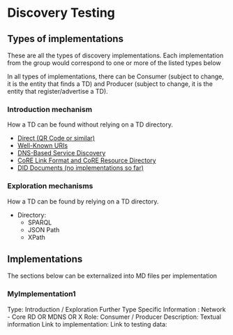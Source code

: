# Discovery Testing



## Types of implementations

These are all the types of discovery implementations. Each implementation from the group would correspond to one or more of the listed types below

In all types of implementations, there can be Consumer (subject to change, it is the entity that finds a TD) and Producer (subject to change, it is the entity that register/advertise a TD).

### Introduction mechanism

How a TD can be found without relying on a TD directory.

- [Direct (QR Code or similar)](https://w3c.github.io/wot-discovery/#introduction-direct)
- [Well-Known URIs](https://w3c.github.io/wot-discovery/#introduction-well-known)
- [DNS-Based Service Discovery](https://w3c.github.io/wot-discovery/#introduction-dns-sd)
- [CoRE Link Format and CoRE Resource Directory](https://w3c.github.io/wot-discovery/#introduction-core-rd)
- [DID Documents (no implementations so far)](https://w3c.github.io/wot-discovery/#introduction-did)

### Exploration mechanisms

How a TD can be found by relying on a TD directory.

- Directory:
  - SPARQL
  - JSON Path
  - XPath

## Implementations

The sections below can be externalized into MD files per implementation

### MyImplementation1

Type: Introduction  / Exploration 
Further Type Specific Information : Network - Core RD OR MDNS OR X
Role: Consumer / Producer
Description: Textual information
Link to implementation:
Link to testing data:
